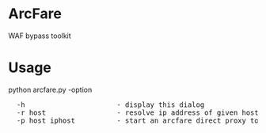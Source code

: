 # ArcFare
WAF bypass toolkit

# Usage
python arcfare.py -option<br>
<pre>
  -h		              - display this dialog
  -r host		          - resolve ip address of given host
  -p host iphost		  - start an arcfare direct proxy to the target
</pre>
